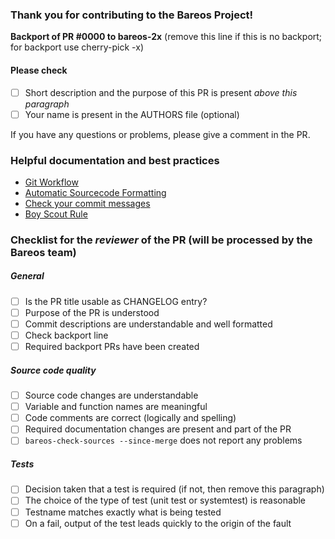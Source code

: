 ### Thank you for contributing to the Bareos Project!

**Backport of PR #0000 to bareos-2x** (remove this line if this is no backport; for backport use cherry-pick -x)

#### Please check

- [ ] Short description and the purpose of this PR is present _above this paragraph_
- [ ] Your name is present in the AUTHORS file (optional)

If you have any questions or problems, please give a comment in the PR.

### Helpful documentation and best practices

- [Git Workflow](https://docs.bareos.org/DeveloperGuide/gitworkflow.html)
- [Automatic Sourcecode Formatting](https://docs.bareos.org/DeveloperGuide/generaldevel.html#automatic-sourcecode-formatting)
- [Check your commit messages](https://docs.bareos.org/DeveloperGuide/gitworkflow.html#commits)
- [Boy Scout Rule](https://docs.bareos.org/DeveloperGuide/generaldevel.html#boy-scout-rule)

### Checklist for the _reviewer_ of the PR (will be processed by the Bareos team)

##### General
- [ ] Is the PR title usable as CHANGELOG entry?
- [ ] Purpose of the PR is understood
- [ ] Commit descriptions are understandable and well formatted
- [ ] Check backport line
- [ ] Required backport PRs have been created

##### Source code quality

- [ ] Source code changes are understandable
- [ ] Variable and function names are meaningful
- [ ] Code comments are correct (logically and spelling)
- [ ] Required documentation changes are present and part of the PR
- [ ] `bareos-check-sources --since-merge` does not report any problems

##### Tests

- [ ] Decision taken that a test is required (if not, then remove this paragraph)
- [ ] The choice of the type of test (unit test or systemtest) is reasonable
- [ ] Testname matches exactly what is being tested
- [ ] On a fail, output of the test leads quickly to the origin of the fault

